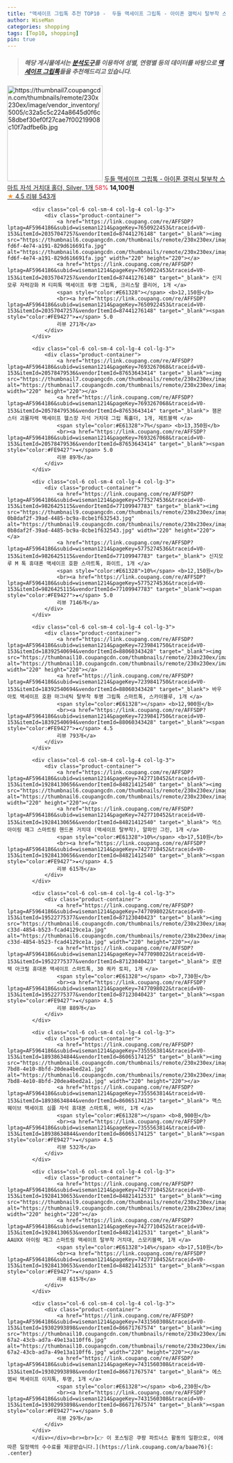 ```yaml
---
title: "맥세이프 그립톡 추천 TOP10 -  두들 맥세이프 그립톡 - 아이폰 갤럭시 탈부착 스마트 자석 거치대 홀더, Silver, 1개 "
author: WiseMan
categories: shopping
tags: [Top10, shopping]
pin: true
---
```


> ##### 해당 게시물에서는 [**분석도구**](https://itemscout.io/)를 이용하여 **성별**, **연령별** 등의 데이터를 바탕으로 [**맥세이프 그립톡**](https://link.coupang.com/a/baae76)들을 추천해드리고 있습니다.
<div class="container"><div class="row">
            <div class="col-6 col-sm-4 col-lg-4 col-lg-3">
                <div class="product-container">
                    <a href="https://link.coupang.com/re/AFFSDP?lptag=AF5964186&subid=wiseman1214&pageKey=6617253099&traceid=V0-153&itemId=15030152985&vendorItemId=82252772997" target="_blank"><img src="https://thumbnail7.coupangcdn.com/thumbnails/remote/230x230ex/image/vendor_inventory/5005/c32a5c5c224a8645d0f6c58dbef30ef0f27cae7f00219908c10f7adfbe6b.jpg" alt="https://thumbnail7.coupangcdn.com/thumbnails/remote/230x230ex/image/vendor_inventory/5005/c32a5c5c224a8645d0f6c58dbef30ef0f27cae7f00219908c10f7adfbe6b.jpg" width="220" height="220"></a>
                    <a href="https://link.coupang.com/re/AFFSDP?lptag=AF5964186&subid=wiseman1214&pageKey=6617253099&traceid=V0-153&itemId=15030152985&vendorItemId=82252772997" target="_blank"> 두들 맥세이프 그립톡 - 아이폰 갤럭시 탈부착 스마트 자석 거치대 홀더, Silver, 1개 </a>
                    <span style="color:#E61328">58%</span> <b>14,100원</b>
                    <br><a href="https://link.coupang.com/re/AFFSDP?lptag=AF5964186&subid=wiseman1214&pageKey=6617253099&traceid=V0-153&itemId=15030152985&vendorItemId=82252772997" target="_blank"><span style="color:#FE9427">★</span> 4.5
                    리뷰 543개</a>
                </div>
            </div>
            
            <div class="col-6 col-sm-4 col-lg-4 col-lg-3">
                <div class="product-container">
                    <a href="https://link.coupang.com/re/AFFSDP?lptag=AF5964186&subid=wiseman1214&pageKey=7650922453&traceid=V0-153&itemId=20357047257&vendorItemId=87441276148" target="_blank"><img src="https://thumbnail6.coupangcdn.com/thumbnails/remote/230x230ex/image/retail/images/2023/10/13/17/4/cfe50bed-fd6f-4e74-a191-829d616691fa.jpg" alt="https://thumbnail6.coupangcdn.com/thumbnails/remote/230x230ex/image/retail/images/2023/10/13/17/4/cfe50bed-fd6f-4e74-a191-829d616691fa.jpg" width="220" height="220"></a>
                    <a href="https://link.coupang.com/re/AFFSDP?lptag=AF5964186&subid=wiseman1214&pageKey=7650922453&traceid=V0-153&itemId=20357047257&vendorItemId=87441276148" target="_blank"> 신지모루 자력강화 M 티피톡 맥세이프 투명 그립톡, 크리스탈 클리어, 1개 </a>
                    <span style="color:#E61328"></span> <b>12,150원</b>
                    <br><a href="https://link.coupang.com/re/AFFSDP?lptag=AF5964186&subid=wiseman1214&pageKey=7650922453&traceid=V0-153&itemId=20357047257&vendorItemId=87441276148" target="_blank"><span style="color:#FE9427">★</span> 5.0
                    리뷰 271개</a>
                </div>
            </div>
            
            <div class="col-6 col-sm-4 col-lg-4 col-lg-3">
                <div class="product-container">
                    <a href="https://link.coupang.com/re/AFFSDP?lptag=AF5964186&subid=wiseman1214&pageKey=7693267068&traceid=V0-153&itemId=20578479536&vendorItemId=87653643414" target="_blank"><img src="https://thumbnail7.coupangcdn.com/thumbnails/remote/230x230ex/image/vendor_inventory/2877/c32d919299ee8c7003b360f665ad64511b96b27397d94440d00c1cdb8867.jpg" alt="https://thumbnail7.coupangcdn.com/thumbnails/remote/230x230ex/image/vendor_inventory/2877/c32d919299ee8c7003b360f665ad64511b96b27397d94440d00c1cdb8867.jpg" width="220" height="220"></a>
                    <a href="https://link.coupang.com/re/AFFSDP?lptag=AF5964186&subid=wiseman1214&pageKey=7693267068&traceid=V0-153&itemId=20578479536&vendorItemId=87653643414" target="_blank"> 잼몬스터 괴물자력 맥세이프 헬스장 자석 거치대 그립 톡홀더, 1개, 제트블랙 </a>
                    <span style="color:#E61328">7%</span> <b>13,350원</b>
                    <br><a href="https://link.coupang.com/re/AFFSDP?lptag=AF5964186&subid=wiseman1214&pageKey=7693267068&traceid=V0-153&itemId=20578479536&vendorItemId=87653643414" target="_blank"><span style="color:#FE9427">★</span> 5.0
                    리뷰 89개</a>
                </div>
            </div>
            
            <div class="col-6 col-sm-4 col-lg-4 col-lg-3">
                <div class="product-container">
                    <a href="https://link.coupang.com/re/AFFSDP?lptag=AF5964186&subid=wiseman1214&pageKey=5775274536&traceid=V0-153&itemId=9826425115&vendorItemId=77109947783" target="_blank"><img src="https://thumbnail9.coupangcdn.com/thumbnails/remote/230x230ex/image/retail/images/2017428914704213-0b8daf2f-39ad-4485-bc9a-8cbe1f632543.jpg" alt="https://thumbnail9.coupangcdn.com/thumbnails/remote/230x230ex/image/retail/images/2017428914704213-0b8daf2f-39ad-4485-bc9a-8cbe1f632543.jpg" width="220" height="220"></a>
                    <a href="https://link.coupang.com/re/AFFSDP?lptag=AF5964186&subid=wiseman1214&pageKey=5775274536&traceid=V0-153&itemId=9826425115&vendorItemId=77109947783" target="_blank"> 신지모루 M 톡 휴대폰 맥세이프 호환 스마트톡, 화이트, 1개 </a>
                    <span style="color:#E61328">10%</span> <b>12,150원</b>
                    <br><a href="https://link.coupang.com/re/AFFSDP?lptag=AF5964186&subid=wiseman1214&pageKey=5775274536&traceid=V0-153&itemId=9826425115&vendorItemId=77109947783" target="_blank"><span style="color:#FE9427">★</span> 5.0
                    리뷰 7146개</a>
                </div>
            </div>
            
            <div class="col-6 col-sm-4 col-lg-4 col-lg-3">
                <div class="product-container">
                    <a href="https://link.coupang.com/re/AFFSDP?lptag=AF5964186&subid=wiseman1214&pageKey=7239841750&traceid=V0-153&itemId=18392540694&vendorItemId=88060343428" target="_blank"><img src="https://thumbnail10.coupangcdn.com/thumbnails/remote/230x230ex/image/vendor_inventory/bbd4/7c346237c128510c9777e15501ac1314a5e9197cb070b718582e38ce6577.jpg" alt="https://thumbnail10.coupangcdn.com/thumbnails/remote/230x230ex/image/vendor_inventory/bbd4/7c346237c128510c9777e15501ac1314a5e9197cb070b718582e38ce6577.jpg" width="220" height="220"></a>
                    <a href="https://link.coupang.com/re/AFFSDP?lptag=AF5964186&subid=wiseman1214&pageKey=7239841750&traceid=V0-153&itemId=18392540694&vendorItemId=88060343428" target="_blank"> 바우아토 맥세이프 호환 마그네틱 탈부착 투명 그립톡 스마트톡, 스카이블루, 1개 </a>
                    <span style="color:#E61328"></span> <b>12,900원</b>
                    <br><a href="https://link.coupang.com/re/AFFSDP?lptag=AF5964186&subid=wiseman1214&pageKey=7239841750&traceid=V0-153&itemId=18392540694&vendorItemId=88060343428" target="_blank"><span style="color:#FE9427">★</span> 4.5
                    리뷰 793개</a>
                </div>
            </div>
            
            <div class="col-6 col-sm-4 col-lg-4 col-lg-3">
                <div class="product-container">
                    <a href="https://link.coupang.com/re/AFFSDP?lptag=AF5964186&subid=wiseman1214&pageKey=7427710452&traceid=V0-153&itemId=19284130656&vendorItemId=84821412540" target="_blank"><img src="https://thumbnail6.coupangcdn.com/thumbnails/remote/230x230ex/image/vendor_inventory/06ec/6bfeb1ec0a290c5b96303862af716976b1ac7e98a5e40c024d2b73707d06.jpg" alt="https://thumbnail6.coupangcdn.com/thumbnails/remote/230x230ex/image/vendor_inventory/06ec/6bfeb1ec0a290c5b96303862af716976b1ac7e98a5e40c024d2b73707d06.jpg" width="220" height="220"></a>
                    <a href="https://link.coupang.com/re/AFFSDP?lptag=AF5964186&subid=wiseman1214&pageKey=7427710452&traceid=V0-153&itemId=19284130656&vendorItemId=84821412540" target="_blank"> 억스 아이링 매그 스마트링 핸드폰 거치대 (맥세이프 탈부착), 알파인 그린, 1개 </a>
                    <span style="color:#E61328">10%</span> <b>17,510원</b>
                    <br><a href="https://link.coupang.com/re/AFFSDP?lptag=AF5964186&subid=wiseman1214&pageKey=7427710452&traceid=V0-153&itemId=19284130656&vendorItemId=84821412540" target="_blank"><span style="color:#FE9427">★</span> 4.5
                    리뷰 615개</a>
                </div>
            </div>
            
            <div class="col-6 col-sm-4 col-lg-4 col-lg-3">
                <div class="product-container">
                    <a href="https://link.coupang.com/re/AFFSDP?lptag=AF5964186&subid=wiseman1214&pageKey=7477098022&traceid=V0-153&itemId=19522775377&vendorItemId=87123040423" target="_blank"><img src="https://thumbnail6.coupangcdn.com/thumbnails/remote/230x230ex/image/retail/images/2023/09/08/12/1/70191d17-c33d-4854-b523-fcad4129ce1a.jpg" alt="https://thumbnail6.coupangcdn.com/thumbnails/remote/230x230ex/image/retail/images/2023/09/08/12/1/70191d17-c33d-4854-b523-fcad4129ce1a.jpg" width="220" height="220"></a>
                    <a href="https://link.coupang.com/re/AFFSDP?lptag=AF5964186&subid=wiseman1214&pageKey=7477098022&traceid=V0-153&itemId=19522775377&vendorItemId=87123040423" target="_blank"> 로랜텍 아크릴 휴대폰 맥세이프 스마트톡, 30 쿼카 토피, 1개 </a>
                    <span style="color:#E61328"></span> <b>7,730원</b>
                    <br><a href="https://link.coupang.com/re/AFFSDP?lptag=AF5964186&subid=wiseman1214&pageKey=7477098022&traceid=V0-153&itemId=19522775377&vendorItemId=87123040423" target="_blank"><span style="color:#FE9427">★</span> 4.5
                    리뷰 889개</a>
                </div>
            </div>
            
            <div class="col-6 col-sm-4 col-lg-4 col-lg-3">
                <div class="product-container">
                    <a href="https://link.coupang.com/re/AFFSDP?lptag=AF5964186&subid=wiseman1214&pageKey=7355563814&traceid=V0-153&itemId=18938634844&vendorItemId=86065174125" target="_blank"><img src="https://thumbnail6.coupangcdn.com/thumbnails/remote/230x230ex/image/retail/images/2023/05/24/13/9/0e202a07-7bd8-4e10-8bfd-20dea4bed2a1.jpg" alt="https://thumbnail6.coupangcdn.com/thumbnails/remote/230x230ex/image/retail/images/2023/05/24/13/9/0e202a07-7bd8-4e10-8bfd-20dea4bed2a1.jpg" width="220" height="220"></a>
                    <a href="https://link.coupang.com/re/AFFSDP?lptag=AF5964186&subid=wiseman1214&pageKey=7355563814&traceid=V0-153&itemId=18938634844&vendorItemId=86065174125" target="_blank"> 맥스웨이브 맥세이프 심플 자석 휴대폰 스마트톡, 버터, 1개 </a>
                    <span style="color:#E61328"></span> <b>8,900원</b>
                    <br><a href="https://link.coupang.com/re/AFFSDP?lptag=AF5964186&subid=wiseman1214&pageKey=7355563814&traceid=V0-153&itemId=18938634844&vendorItemId=86065174125" target="_blank"><span style="color:#FE9427">★</span> 4.5
                    리뷰 532개</a>
                </div>
            </div>
            
            <div class="col-6 col-sm-4 col-lg-4 col-lg-3">
                <div class="product-container">
                    <a href="https://link.coupang.com/re/AFFSDP?lptag=AF5964186&subid=wiseman1214&pageKey=7427710452&traceid=V0-153&itemId=19284130653&vendorItemId=84821412531" target="_blank"><img src="https://thumbnail9.coupangcdn.com/thumbnails/remote/230x230ex/image/vendor_inventory/3da0/497fe4b65813dfbd59d17e0a1cc993b4f9f54b5c0ef386490477d159dacb.jpg" alt="https://thumbnail9.coupangcdn.com/thumbnails/remote/230x230ex/image/vendor_inventory/3da0/497fe4b65813dfbd59d17e0a1cc993b4f9f54b5c0ef386490477d159dacb.jpg" width="220" height="220"></a>
                    <a href="https://link.coupang.com/re/AFFSDP?lptag=AF5964186&subid=wiseman1214&pageKey=7427710452&traceid=V0-153&itemId=19284130653&vendorItemId=84821412531" target="_blank"> AAUXX 아이링 매그 스마트링 맥세이프 탈부착 거치대, 스모키블랙, 1개 </a>
                    <span style="color:#E61328">14%</span> <b>17,510원</b>
                    <br><a href="https://link.coupang.com/re/AFFSDP?lptag=AF5964186&subid=wiseman1214&pageKey=7427710452&traceid=V0-153&itemId=19284130653&vendorItemId=84821412531" target="_blank"><span style="color:#FE9427">★</span> 4.5
                    리뷰 615개</a>
                </div>
            </div>
            
            <div class="col-6 col-sm-4 col-lg-4 col-lg-3">
                <div class="product-container">
                    <a href="https://link.coupang.com/re/AFFSDP?lptag=AF5964186&subid=wiseman1214&pageKey=7431560308&traceid=V0-153&itemId=19302993898&vendorItemId=86671767574" target="_blank"><img src="https://thumbnail10.coupangcdn.com/thumbnails/remote/230x230ex/image/retail/images/2023/07/24/13/3/b2842acb-67a2-43cb-ad7a-49e13a110ff6.jpg" alt="https://thumbnail10.coupangcdn.com/thumbnails/remote/230x230ex/image/retail/images/2023/07/24/13/3/b2842acb-67a2-43cb-ad7a-49e13a110ff6.jpg" width="220" height="220"></a>
                    <a href="https://link.coupang.com/re/AFFSDP?lptag=AF5964186&subid=wiseman1214&pageKey=7431560308&traceid=V0-153&itemId=19302993898&vendorItemId=86671767574" target="_blank"> 에스엠씨 맥세이프 이지톡, 투명, 1개 </a>
                    <span style="color:#E61328"></span> <b>6,230원</b>
                    <br><a href="https://link.coupang.com/re/AFFSDP?lptag=AF5964186&subid=wiseman1214&pageKey=7431560308&traceid=V0-153&itemId=19302993898&vendorItemId=86671767574" target="_blank"><span style="color:#FE9427">★</span> 5.0
                    리뷰 29개</a>
                </div>
            </div>
            </div></div><br><br>[👉 이 포스팅은 쿠팡 파트너스 활동의 일환으로, 이에 따른 일정액의 수수료를 제공받습니다.](https://link.coupang.com/a/baae76){: .center}